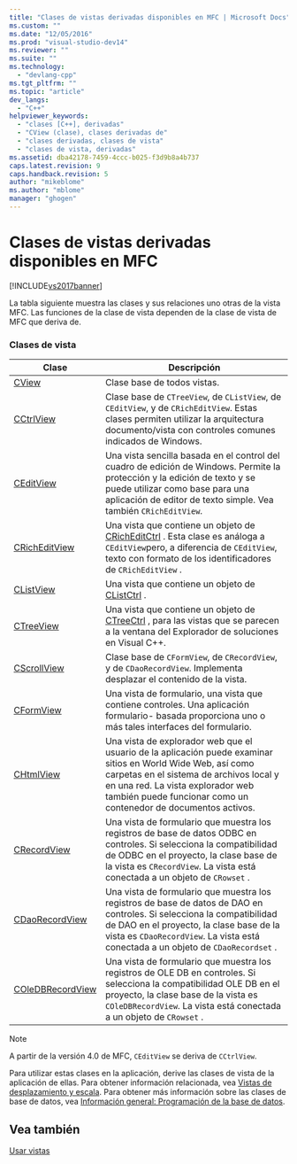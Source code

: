 ```yaml
---
title: "Clases de vistas derivadas disponibles en MFC | Microsoft Docs"
ms.custom: ""
ms.date: "12/05/2016"
ms.prod: "visual-studio-dev14"
ms.reviewer: ""
ms.suite: ""
ms.technology: 
  - "devlang-cpp"
ms.tgt_pltfrm: ""
ms.topic: "article"
dev_langs: 
  - "C++"
helpviewer_keywords: 
  - "clases [C++], derivadas"
  - "CView (clase), clases derivadas de"
  - "clases derivadas, clases de vista"
  - "clases de vista, derivadas"
ms.assetid: dba42178-7459-4ccc-b025-f3d9b8a4b737
caps.latest.revision: 9
caps.handback.revision: 5
author: "mikeblome"
ms.author: "mblome"
manager: "ghogen"
---
```

# Clases de vistas derivadas disponibles en MFC
[!INCLUDE[vs2017banner](../assembler/inline/includes/vs2017banner.md)]

La tabla siguiente muestra las clases y sus relaciones uno otras de la vista MFC.  Las funciones de la clase de vista dependen de la clase de vista de MFC que deriva de.  
  
### Clases de vista  
  
|Clase|Descripción|  
|-----------|-----------------|  
|[CView](../mfc/reference/cview-class.md)|Clase base de todos vistas.|  
|[CCtrlView](../mfc/reference/cctrlview-class.md)|Clase base de `CTreeView`, de `CListView`, de `CEditView`, y de `CRichEditView`.  Estas clases permiten utilizar la arquitectura documento\/vista con controles comunes indicados de Windows.|  
|[CEditView](../mfc/reference/ceditview-class.md)|Una vista sencilla basada en el control del cuadro de edición de Windows.  Permite la protección y la edición de texto y se puede utilizar como base para una aplicación de editor de texto simple.  Vea también `CRichEditView`.|  
|[CRichEditView](../mfc/reference/cricheditview-class.md)|Una vista que contiene un objeto de [CRichEditCtrl](../mfc/reference/cricheditctrl-class.md) .  Esta clase es análoga a `CEditView`pero, a diferencia de `CEditView`, texto con formato de los identificadores de `CRichEditView` .|  
|[CListView](../mfc/reference/clistview-class.md)|Una vista que contiene un objeto de [CListCtrl](../mfc/reference/clistctrl-class.md) .|  
|[CTreeView](../mfc/reference/ctreeview-class.md)|Una vista que contiene un objeto de [CTreeCtrl](../mfc/reference/ctreectrl-class.md) , para las vistas que se parecen a la ventana del Explorador de soluciones en Visual C\+\+.|  
|[CScrollView](../mfc/reference/cscrollview-class.md)|Clase base de `CFormView`, de `CRecordView`, y de `CDaoRecordView`.  Implementa desplazar el contenido de la vista.|  
|[CFormView](../mfc/reference/cformview-class.md)|Una vista de formulario, una vista que contiene controles.  Una aplicación formulario\- basada proporciona uno o más tales interfaces del formulario.|  
|[CHtmlView](../mfc/reference/chtmlview-class.md)|Una vista de explorador web que el usuario de la aplicación puede examinar sitios en World Wide Web, así como carpetas en el sistema de archivos local y en una red.  La vista explorador web también puede funcionar como un contenedor de documentos activos.|  
|[CRecordView](../mfc/reference/crecordview-class.md)|Una vista de formulario que muestra los registros de base de datos ODBC en controles.  Si selecciona la compatibilidad de ODBC en el proyecto, la clase base de la vista es `CRecordView`.  La vista está conectada a un objeto de `CRowset` .|  
|[CDaoRecordView](../mfc/reference/cdaorecordview-class.md)|Una vista de formulario que muestra los registros de base de datos de DAO en controles.  Si selecciona la compatibilidad de DAO en el proyecto, la clase base de la vista es `CDaoRecordView`.  La vista está conectada a un objeto de `CDaoRecordset` .|  
|[COleDBRecordView](../mfc/reference/coledbrecordview-class.md)|Una vista de formulario que muestra los registros de OLE DB en controles.  Si selecciona la compatibilidad OLE DB en el proyecto, la clase base de la vista es `COleDBRecordView`.  La vista está conectada a un objeto de `CRowset` .|  
  
> [!NOTE]
>  A partir de la versión 4.0 de MFC, `CEditView` se deriva de `CCtrlView`.  
  
 Para utilizar estas clases en la aplicación, derive las clases de vista de la aplicación de ellas.  Para obtener información relacionada, vea [Vistas de desplazamiento y escala](../mfc/scrolling-and-scaling-views.md).  Para obtener más información sobre las clases de base de datos, vea [Información general: Programación de la base de datos](../data/data-access-programming-mfc-atl.md).  
  
## Vea también  
 [Usar vistas](../mfc/using-views.md)